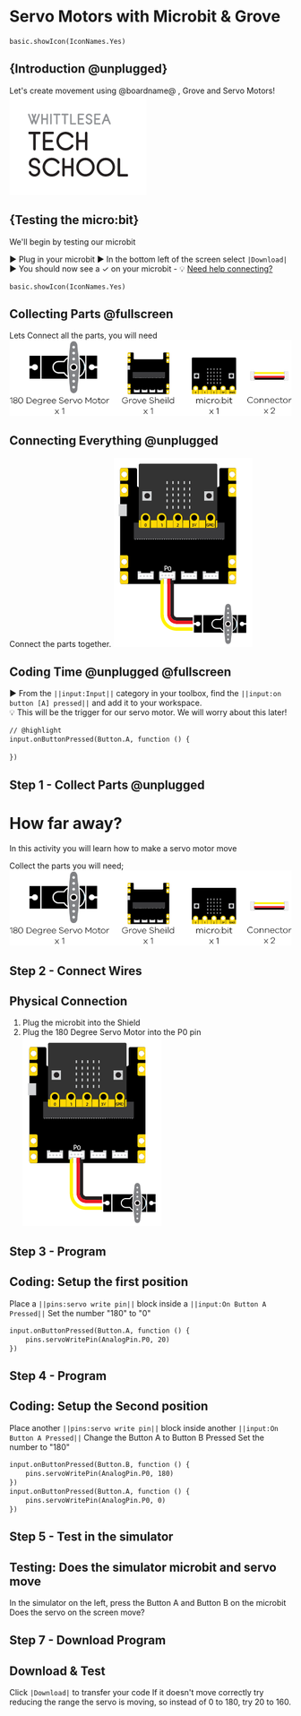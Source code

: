 # Servo Motors with Microbit & Grove
```template
basic.showIcon(IconNames.Yes)
```

## {Introduction @unplugged}
Let's create movement using @boardname@ , Grove and Servo Motors!
![WTS Logo](https://raw.githubusercontent.com/CarlTS/microbit-grove/master/assets/WTSLogo.png)

## {Testing the micro:bit}
We'll begin by testing our microbit

► Plug in your microbit
► In the bottom left of the screen select  ``|Download|``  
► You should now see a ✓ on your microbit  -  💡 [Need help connecting?](https://www.youtube.com/watch?v=qSjMDG84bMY)

```blocks
basic.showIcon(IconNames.Yes)
```

## Collecting Parts @fullscreen

Lets Connect all the parts, you will need
![GroveShield,Servo,Microbit,Cable](https://raw.githubusercontent.com/CarlTS/grove-sensor-tutorial/master/images/GroveSensors/ServoMotor.png)

## Connecting Everything @unplugged
Connect the parts together.
![Servo to Grove in P0/P14, microbit into the Grove Shield](https://raw.githubusercontent.com/CarlTS/grove-sensor-tutorial/master/images/GroveServoAssembled.png)


## Coding Time @unplugged @fullscreen
► From the ``||input:Input||`` category in your toolbox, find the ``||input:on button [A] pressed||`` and add it to your workspace.  
💡 This will be the trigger for our servo motor. We will worry about this later!

```blocks
// @highlight
input.onButtonPressed(Button.A, function () {
	
})
```


## Step 1 - Collect Parts @unplugged
How far away?
=============
In this activity you will learn how to make a servo motor move

Collect the parts you will need;
![Parts Needed: 1 Servo Motor, 1 microbit, 1 sheild](https://raw.githubusercontent.com/CarlTS/grove-sensor-tutorial/master/images/GroveSensors/ServoMotor.png)

## Step 2 - Connect Wires
Physical Connection
-------------------
1. Plug the microbit into the Shield 
2. Plug the 180 Degree Servo Motor into the P0 pin
![Connection Image](https://raw.githubusercontent.com/CarlTS/grove-sensor-tutorial/master/images/GroveServoAssembled.png)

## Step 3 - Program
Coding: Setup the first position
------------------
Place a ``||pins:servo write pin||`` block inside a ``||input:On Button A Pressed||``
Set the number "180" to "0"
```blocks
input.onButtonPressed(Button.A, function () {
    pins.servoWritePin(AnalogPin.P0, 20)
})
```


## Step 4 - Program
Coding: Setup the Second position
------------------
Place another ``||pins:servo write pin||`` block inside another ``||input:On Button A Pressed||``
Change the Button A to Button B Pressed
Set the number to "180"
```blocks
input.onButtonPressed(Button.B, function () {
    pins.servoWritePin(AnalogPin.P0, 180)
})
input.onButtonPressed(Button.A, function () {
    pins.servoWritePin(AnalogPin.P0, 0)
})
```


## Step 5 - Test in the simulator
Testing: Does the simulator microbit and servo move
------------------
In the simulator on the left, press the Button A and Button B on the microbit
Does the servo on the screen move?


## Step 7 - Download Program
Download & Test
--------------------
Click ``|Download|`` to transfer your code
If it doesn't move correctly try reducing the range the servo is moving, so instead of 0 to 180, try 20 to 160. 

